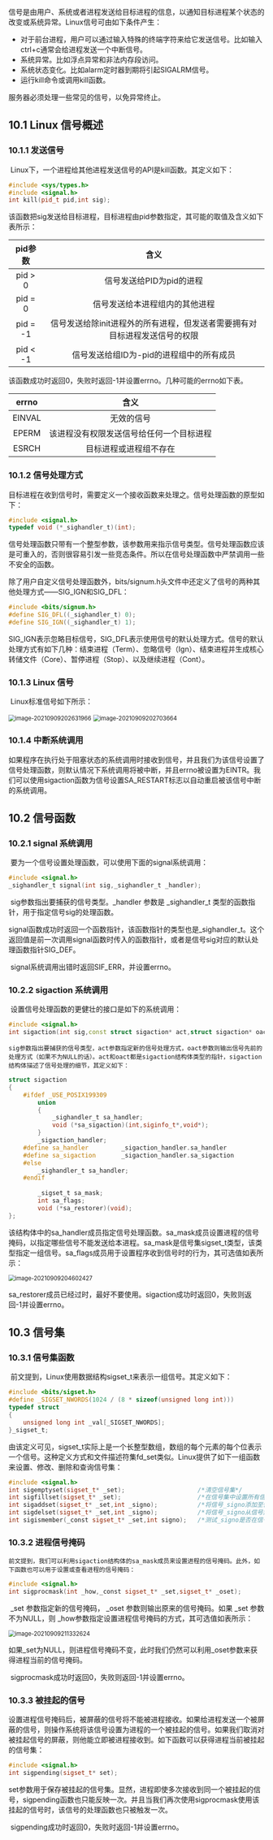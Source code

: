 信号是由用户、系统或者进程发送给目标进程的信息，以通知目标进程某个状态的改变或系统异常。Linux信号可由如下条件产生：

- 对于前台进程，用户可以通过输入特殊的终端字符来给它发送信号。比如输入ctrl+c通常会给进程发送一个中断信号。
- 系统异常。比如浮点异常和非法内存段访问。
- 系统状态变化。比如alarm定时器到期将引起SIGALRM信号。
- 运行kill命令或调用kill函数。

服务器必须处理一些常见的信号，以免异常终止。

## 10.1 Linux 信号概述

### 10.1.1 发送信号

​	Linux下，一个进程给其他进程发送信号的API是kill函数。其定义如下：

```c++
#include <sys/types.h>
#include <signal.h>
int kill(pid_t pid,int sig);
```

​	该函数把sig发送给目标进程，目标进程由pid参数指定，其可能的取值及含义如下表所示：

| pid参数  |                             含义                             |
| :------: | :----------------------------------------------------------: |
| pid > 0  |                   信号发送给PID为pid的进程                   |
| pid = 0  |                信号发送给本进程组内的其他进程                |
| pid = -1 | 信号发送给除init进程外的所有进程，但发送者需要拥有对目标进程发送信号的权限 |
| pid < -1 |           信号发送给组ID为-pid的进程组中的所有成员           |

​	该函数成功时返回0，失败时返回-1并设置errno。几种可能的errno如下表。

| errno  |                   含义                   |
| :----: | :--------------------------------------: |
| EINVAL |                无效的信号                |
| EPERM  | 该进程没有权限发送信号给任何一个目标进程 |
| ESRCH  |          目标进程或进程组不存在          |

### 10.1.2 信号处理方式

​	目标进程在收到信号时，需要定义一个接收函数来处理之。信号处理函数的原型如下：

```c++
#include <signal.h>
typedef void (*_sighandler_t)(int);
```

​	信号处理函数只带有一个整型参数，该参数用来指示信号类型。信号处理函数应该是可重入的，否则很容易引发一些竞态条件。所以在信号处理函数中严禁调用一些不安全的函数。

​	除了用户自定义信号处理函数外，bits/signum.h头文件中还定义了信号的两种其他处理方式——SIG_IGN和SIG_DFL：

```c++
#include <bits/signum.h>
#define SIG_DFL((_sighandler_t) 0);
#define SIG_IGN((_sighandler_t) 1);
```

​	SIG_IGN表示忽略目标信号，SIG_DFL表示使用信号的默认处理方式。信号的默认处理方式有如下几种：结束进程（Term）、忽略信号（Ign）、结束进程并生成核心转储文件（Core）、暂停进程（Stop）、以及继续进程（Cont）。

### 10.1.3 Linux 信号

​	Linux标准信号如下所示：

<img src="https://github.com/yfwang0216/Linux-/blob/main/imgs/image-20210909202631966.png?raw=true" alt="image-20210909202631966" style="zoom:80%;" />

<img src="https://github.com/yfwang0216/Linux-/blob/main/imgs/image-20210909202703664.png?raw=true" alt="image-20210909202703664" style="zoom:80%;" />

### 10.1.4 中断系统调用

​	如果程序在执行处于阻塞状态的系统调用时接收到信号，并且我们为该信号设置了信号处理函数，则默认情况下系统调用将被中断，并且errno被设置为EINTR。我们可以使用sigaction函数为信号设置SA_RESTART标志以自动重启被该信号中断的系统调用。

## 10.2 信号函数

### 10.2.1 signal 系统调用

​	要为一个信号设置处理函数，可以使用下面的signal系统调用：

```c++
#include <signal.h>
_sighandler_t signal(int sig,_sighandler_t _handler);
```

​	sig参数指出要捕获的信号类型。_handler 参数是 _sighandler_t 类型的函数指针，用于指定信号sig的处理函数。

​	signal函数成功时返回一个函数指针，该函数指针的类型也是_sighandler_t。这个返回值是前一次调用signal函数时传入的函数指针，或者是信号sig对应的默认处理函数指针SIG_DEF。

​	signal系统调用出错时返回SIF_ERR，并设置errno。

### 10.2.2 sigaction 系统调用

​	设置信号处理函数的更健壮的接口是如下的系统调用：

```c++
#include <signal.h>
int sigaction(int sig,const struct sigaction* act,struct sigaction* oact);
```

 	sig参数指出要捕获的信号类型，act参数指定新的信号处理方式，oact参数则输出信号先前的处理方式（如果不为NULL的话）。act和oact都是sigaction结构体类型的指针，sigaction结构体描述了信号处理的细节，其定义如下：

```c++
struct sigaction
{
    #ifdef _USE_POSIX199309
    	union
        {
            _sighandler_t sa_handler;
            void (*sa_sigaction)(int,siginfo_t*,void*);
        }
    	_sigaction_handler;
    #define sa_handler         _sigaction_handler.sa_handler
    #define sa_sigaction	   _sigaction_handler.sa_sigaction
    #else
    	_sighandler_t sa_handler;
    #endif
    
    	_sigset_t sa_mask;
    	int sa_flags;
    	void (*sa_restorer)(void);
};
```

​	该结构体中的sa_handler成员指定信号处理函数。sa_mask成员设置进程的信号掩码，以指定哪些信号不能发送给本进程。sa_mask是信号集sigset_t类型，该类型指定一组信号。sa_flags成员用于设置程序收到信号时的行为，其可选值如表所示：

<img src="https://github.com/yfwang0216/Linux-/blob/main/imgs/image-20210909204602427.png?raw=true" alt="image-20210909204602427" style="zoom:80%;" />

​	sa_restorer成员已经过时，最好不要使用。sigaction成功时返回0，失败则返回-1并设置errno。

## 10.3 信号集

### 10.3.1 信号集函数

​	前文提到，Linux使用数据结构sigset_t来表示一组信号。其定义如下：

```c++
#include <bits/sigset.h>
#define _SIGSET_NWORDS(1024 / (8 * sizeof(unsigned long int)))
typedef struct
{
    unsigned long int _val[_SIGSET_NWORDS];
}_sigset_t;
```

​	由该定义可见，sigset_t实际上是一个长整型数组，数组的每个元素的每个位表示一个信号。这种定义方式和文件描述符集fd_set类似。Linux提供了如下一组函数来设置、修改、删除和查询信号集：

```c++
#include <signal.h>
int sigemptyset(sigset_t* _set);         			/*清空信号集*/
int sigfillset(sigset_t* _set);						/*在信号集中设置所有信号*/
int sigaddset(sigset_t* _set,int _signo);			/*将信号_signo添加至信号集中*/
int sigdelset(sigset_t* _set,int _signo);			/*将信号_signo从信号集中删除*/
int sigismember(_const sigset_t* _set,int signo);	/*测试_signo是否在信号集中*/
```

### 10.3.2 进程信号掩码

 	前文提到，我们可以利用sigaction结构体的sa_mask成员来设置进程的信号掩码。此外，如下函数也可以用于设置或查看进程的信号掩码：

```c++
#include <signal.h>
int sigprocmask(int _how,_const sigset_t* _set,sigset_t* _oset);
```

​	_set 参数指定新的信号掩码， _oset 参数则输出原来的信号掩码。如果 _set 参数不为NULL，则 _how参数指定设置进程信号掩码的方式，其可选值如表所示：

<img src="https://github.com/yfwang0216/Linux-/blob/main/imgs/image-20210909211332624.png?raw=true" alt="image-20210909211332624" style="zoom:80%;" />

​	如果_set为NULL，则进程信号掩码不变，此时我们仍然可以利用_oset参数来获得进程当前的信号掩码。

​	sigprocmask成功时返回0，失败则返回-1并设置errno。

### 10.3.3 被挂起的信号

​	设置进程信号掩码后，被屏蔽的信号将不能被进程接收。如果给进程发送一个被屏蔽的信号，则操作系统将该信号设置为进程的一个被挂起的信号。如果我们取消对被挂起信号的屏蔽，则他能立即被进程接收到。如下函数可以获得进程当前被挂起的信号集：

```c++
#include <signal.h>
int sigpending(sigset_t* set);
```

​	set参数用于保存被挂起的信号集。显然，进程即使多次接收到同一个被挂起的信号，sigpending函数也只能反映一次。并且当我们再次使用sigprocmask使用该挂起的信号时，该信号的处理函数也只被触发一次。

​	sigpending成功时返回0，失败时返回-1并设置errno。
